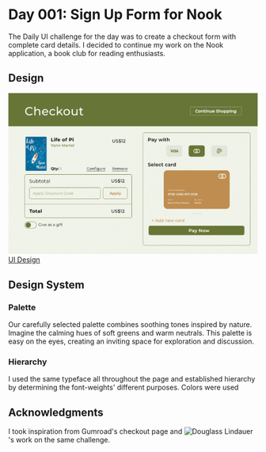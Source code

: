 # Day 001: Sign Up Form for Nook
The Daily UI challenge for the day was to create a checkout form with complete card details. I decided to continue my work on the Nook application, a book club for reading enthusiasts.
## Design
![./Day 002](https://github.com/jlxfd/UI-Challenges/blob/a4cb980b3c3e120262cc8c1db21989bb36a2885a/Day%20002/Day%20002%20Output.png)
[UI Design](https://www.figma.com/proto/GSklQ21I1LGmipgL7tKtFu/Daily-UI?type=design&node-id=43-28&t=GLLqTaRrBlWw4g4d-1&scaling=scale-down&page-id=0%3A1&mode=design)
## Design System
### Palette
Our carefully selected palette combines soothing tones inspired by nature. Imagine the calming hues of soft greens and warm neutrals. This palette is easy on the eyes, creating an inviting space for exploration and discussion.
### Hierarchy
I used the same typeface all throughout the page and established hierarchy by determining the font-weights' different purposes. Colors were used 
## Acknowledgments
I took inspiration from Gumroad's checkout page and ![Douglass Lindauer](https://www.behance.net/gallery/189037829/Daily-UI-002-sheckout)'s work on the same challenge.
